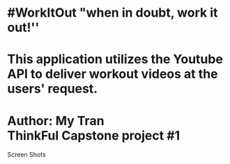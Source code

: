 #WorkItOut
"when in doubt, work it out!''
==============

This application utilizes the Youtube API to deliver workout videos at the users' request.
 ==============
 Author: My Tran  
 ThinkFul Capstone project #1
 ==============
 Screen Shots
